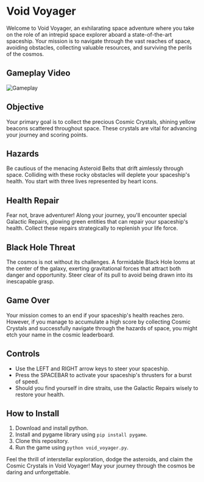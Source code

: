 # Void Voyager

Welcome to Void Voyager, an exhilarating space adventure where you take on the role of an intrepid space explorer aboard a state-of-the-art spaceship. Your mission is to navigate through the vast reaches of space, avoiding obstacles, collecting valuable resources, and surviving the perils of the cosmos.

## Gameplay Video
![Gameplay](https://media.giphy.com/media/v1.Y2lkPTc5MGI3NjExOTl3OXV5MDRwZ2Z2ZHFhc2NmcDRna3N2OGJseXdsNDhrbnlkMHg3YiZlcD12MV9pbnRlcm5hbF9naWZfYnlfaWQmY3Q9Zw/ugLgfq19PMZsRzfEMn/giphy.gif)



## Objective

Your primary goal is to collect the precious Cosmic Crystals, shining yellow beacons scattered throughout space. These crystals are vital for advancing your journey and scoring points.

## Hazards

Be cautious of the menacing Asteroid Belts that drift aimlessly through space. Colliding with these rocky obstacles will deplete your spaceship's health. You start with three lives represented by heart icons.

## Health Repair

Fear not, brave adventurer! Along your journey, you'll encounter special Galactic Repairs, glowing green entities that can repair your spaceship's health. Collect these repairs strategically to replenish your life force.

## Black Hole Threat

The cosmos is not without its challenges. A formidable Black Hole looms at the center of the galaxy, exerting gravitational forces that attract both danger and opportunity. Steer clear of its pull to avoid being drawn into its inescapable grasp.

## Game Over

Your mission comes to an end if your spaceship's health reaches zero. However, if you manage to accumulate a high score by collecting Cosmic Crystals and successfully navigate through the hazards of space, you might etch your name in the cosmic leaderboard.

## Controls

- Use the LEFT and RIGHT arrow keys to steer your spaceship.
- Press the SPACEBAR to activate your spaceship's thrusters for a burst of speed.
- Should you find yourself in dire straits, use the Galactic Repairs wisely to restore your health.

## How to Install

1. Download and install python.
2. Install and pygame library using `pip install pygame`.
3. Clone this repository.
4. Run the game using `python void_voyager.py`.




Feel the thrill of interstellar exploration, dodge the asteroids, and claim the Cosmic Crystals in Void Voyager! May your journey through the cosmos be daring and unforgettable.
